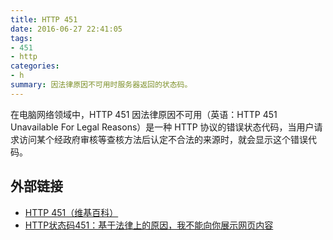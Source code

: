 ```yaml
---
title: HTTP 451
date: 2016-06-27 22:41:05
tags:
- 451
- http
categories:
- h
summary: 因法律原因不可用时服务器返回的状态码。
---
```

在电脑网络领域中，HTTP 451 因法律原因不可用（英语：HTTP 451 Unavailable For Legal Reasons）是一种 HTTP 协议的错误状态代码，当用户请求访问某个经政府审核等查核方法后认定不合法的来源时，就会显示这个错误代码。

## 外部链接

- [HTTP 451（维基百科）](https://zh.wikipedia.org/zh/HTTP_451)
- [HTTP状态码451：基于法律上的原因，我不能向你展示网页内容](https://zhuanlan.zhihu.com/p/21432458)

